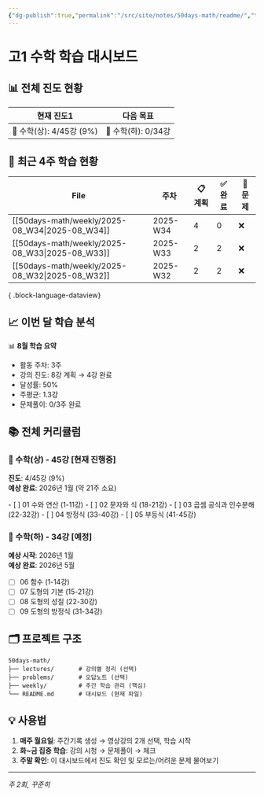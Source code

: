 ```yaml
---
{"dg-publish":true,"permalink":"/src/site/notes/50days-math/readme/","title":"고1 수학 대시보드","noteIcon":""}
---
```




# 고1 수학 학습 대시보드

## 📊 전체 진도 현황
<div><table class="dataview table-view-table"><thead class="table-view-thead"><tr class="table-view-tr-header"><th class="table-view-th"><span>현재 진도</span><span class="dataview small-text">1</span></th><th class="table-view-th"><span>다음 목표</span></th></tr></thead><tbody class="table-view-tbody"><tr><td><span>🎯 수학(상): 4/45강 (9%)</span></td><td><span>📅 수학(하): 0/34강</span></td></tr></tbody></table></div>

## 📅 최근 4주 학습 현황
| File                                               | 주차       | 📋 계획 | ✅ 완료 | 📝 문제 |
| -------------------------------------------------- | -------- | ----- | ---- | ----- |
| [[50days-math/weekly/2025-08_W34\|2025-08_W34]] | 2025-W34 | 4     | 0    | ❌     |
| [[50days-math/weekly/2025-08_W33\|2025-08_W33]] | 2025-W33 | 2     | 2    | ❌     |
| [[50days-math/weekly/2025-08_W32\|2025-08_W32]] | 2025-W32 | 2     | 2    | ❌     |

{ .block-language-dataview}

## 📈 이번 달 학습 분석
<p><span><p dir="auto">📊 <strong>8월 학습 요약</strong></p>
<ul>
<li dir="auto">활동 주차: 3주</li>
<li dir="auto">강의 진도: 8강 계획 → 4강 완료</li>
<li dir="auto">달성률: 50%</li>
<li dir="auto">주평균: 1.3강</li>
<li dir="auto">문제풀이: 0/3주 완료</li>
</ul></span></p>

## 📚 전체 커리큘럼

### 📘 수학(상) - 45강 [현재 진행중]
<p><span><strong>진도</strong>: 4/45강 (9%)<br>
<strong>예상 완료</strong>: 2026년 1월 (약 21주 소요)</span></p>
- [ ] 01 수와 연산 (1-11강)
- [ ] 02 문자와 식 (18-21강)  
- [ ] 03 곱셈 공식과 인수분해 (22-32강)
- [ ] 04 방정식 (33-40강)
- [ ] 05 부등식 (41-45강)

### 📗 수학(하) - 34강 [예정]
**예상 시작**: 2026년 1월  
**예상 완료**: 2026년 5월

- [ ] 06 함수 (1-14강)
- [ ] 07 도형의 기본 (15-21강)
- [ ] 08 도형의 성질 (22-30강)
- [ ] 09 도형의 방정식 (31-34강)

## 🗂 프로젝트 구조
```
50days-math/
├── lectures/       # 강의별 정리 (선택)
├── problems/       # 오답노트 (선택)
├── weekly/         # 주간 학습 관리 (핵심)
└── README.md       # 대시보드 (현재 파일)
```

## 💡 사용법
1. **매주 월요일**: 주간기록 생성 → 영상강의 2개 선택, 학습 시작
2. **화~금 집중 학습**: 강의 시청 → 문제풀이 → 체크
3. **주말 확인**: 이 대시보드에서 진도 확인 및 모르는/어려운 문제 물어보기

---
*주 2회, 꾸준히*